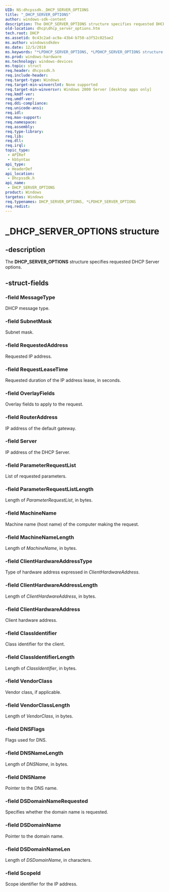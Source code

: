 ```yaml
---
UID: NS:dhcpssdk._DHCP_SERVER_OPTIONS
title: "_DHCP_SERVER_OPTIONS"
author: windows-sdk-content
description: The DHCP_SERVER_OPTIONS structure specifies requested DHCP Server options.
old-location: dhcp\dhcp_server_options.htm
tech.root: DHCP
ms.assetid: 0c43c2ad-ac9a-43b4-b750-a3f52c025ae2
ms.author: windowssdkdev
ms.date: 12/5/2018
ms.keywords: "*LPDHCP_SERVER_OPTIONS, *LPDHCP_SERVER_OPTIONS structure [DHCP], DHCP_SERVER_OPTIONS, DHCP_SERVER_OPTIONS structure [DHCP], _DHCP_SERVER_OPTIONS, dhcp.dhcp_server_options, dhcpssdk/*LPDHCP_SERVER_OPTIONS, dhcpssdk/DHCP_SERVER_OPTIONS"
ms.prod: windows-hardware
ms.technology: windows-devices
ms.topic: struct
req.header: dhcpssdk.h
req.include-header: 
req.target-type: Windows
req.target-min-winverclnt: None supported
req.target-min-winversvr: Windows 2000 Server [desktop apps only]
req.kmdf-ver: 
req.umdf-ver: 
req.ddi-compliance: 
req.unicode-ansi: 
req.idl: 
req.max-support: 
req.namespace: 
req.assembly: 
req.type-library: 
req.lib: 
req.dll: 
req.irql: 
topic_type:
 - APIRef
 - kbSyntax
api_type:
 - HeaderDef
api_location:
 - Dhcpssdk.h
api_name:
 - DHCP_SERVER_OPTIONS
product: Windows
targetos: Windows
req.typenames: DHCP_SERVER_OPTIONS, *LPDHCP_SERVER_OPTIONS
req.redist: 
---
```


# _DHCP_SERVER_OPTIONS structure


## -description


The <b>DHCP_SERVER_OPTIONS</b> structure specifies requested DHCP Server options.


## -struct-fields




### -field MessageType

DHCP message type.


### -field SubnetMask

Subnet mask.


### -field RequestedAddress

Requested IP address.


### -field RequestLeaseTime

Requested duration of the IP address lease, in seconds.


### -field OverlayFields

Overlay fields to apply to the request.


### -field RouterAddress

IP address of the default gateway.


### -field Server

IP address of the DHCP Server.


### -field ParameterRequestList

List of requested parameters.


### -field ParameterRequestListLength

Length of <i>ParameterRequestList</i>, in bytes.


### -field MachineName

Machine name (host name) of the computer making the request.


### -field MachineNameLength

Length of <i>MachineName</i>, in bytes.


### -field ClientHardwareAddressType

Type of hardware address expressed in <i>ClientHardwareAddress</i>.


### -field ClientHardwareAddressLength

Length of <i>ClientHardwareAddress</i>, in bytes.


### -field ClientHardwareAddress

Client hardware address.


### -field ClassIdentifier

Class identifier for the client.


### -field ClassIdentifierLength

Length of <i>ClassIdentifier</i>, in bytes.


### -field VendorClass

Vendor class, if applicable.


### -field VendorClassLength

Length of <i>VendorClass</i>, in bytes.


### -field DNSFlags

Flags used for DNS.


### -field DNSNameLength

Length of <i>DNSName</i>, in bytes.


### -field DNSName

Pointer to the DNS name.


### -field DSDomainNameRequested

Specifies whether the domain name is requested.


### -field DSDomainName

Pointer to the domain name.


### -field DSDomainNameLen

Length of <i>DSDomainName</i>, in characters.


### -field ScopeId

Scope identifier for the IP address.

